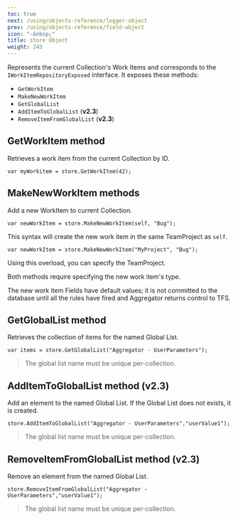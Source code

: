 ```yaml
---
toc: true
next: /using/objects-reference/logger-object
prev: /using/objects-reference/field-object
icon: "-&nbsp;"
title: store Object
weight: 243
---
```


Represents the current Collection's Work Items and corresponds to the `IWorkItemRepositoryExposed` interface.
It exposes these methods:

 * `GetWorkItem`
 * `MakeNewWorkItem`
 * `GetGlobalList`
 * `AddItemToGlobalList` (**v2.3**)
 * `RemoveItemFromGlobalList` (**v2.3**)


## GetWorkItem method

Retrieves a work item from the current Collection by ID.

```
var myWorkitem = store.GetWorkItem(42);
```


## MakeNewWorkItem methods
Add a new WorkItem to current Collection.

```
var newWorkItem = store.MakeNewWorkItem(self, "Bug");
```

This syntax will create the new work item in the same TeamProject as `self`.  

```
var newWorkItem = store.MakeNewWorkItem("MyProject", "Bug");
```

Using this overload, you can specify the TeamProject.

Both methods require specifying the new work item's type.

The new work item Fields have default values; it is not committed to the database until all the rules have fired and Aggregator returns control to TFS.


## GetGlobalList method
Retrieves the collection of items for the named Global List.

```
var items = store.GetGlobalList("Aggregator - UserParameters");
```

> The global list name must be unique per-collection.


## AddItemToGlobalList method (**v2.3**)
Add an element to the named Global List. If the Global List does not exists, it is created.

```
store.AddItemToGlobalList("Aggregator - UserParameters","userValue1");
```

> The global list name must be unique per-collection.


## RemoveItemFromGlobalList method (**v2.3**)
Remove an element from the named Global List.

```
store.RemoveItemFromGlobalList("Aggregator - UserParameters","userValue1");
```

> The global list name must be unique per-collection.
